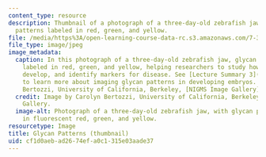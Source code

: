 ```yaml
---
content_type: resource
description: Thumbnail of a photograph of a three-day-old zebrafish jaw with glycan
  patterns labeled in red, green, and yellow.
file: /media/https%3A/open-learning-course-data-rc.s3.amazonaws.com/7-342-sweet-discoveries-unraveling-the-complex-world-of-sugars-in-health-and-disease-fall-2014/cf1d0aebad2674efa0c1315e03aade37_7-342f14-th.jpg
file_type: image/jpeg
image_metadata:
  caption: In this photograph of a three-day-old zebrafish jaw, glycan patterns are
    labeled in red, green, and yellow, helping researchers to study how organisms
    develop, and identify markers for disease. See [Lecture Summary 3](pages/lecture-summaries/#Week_3)
    to learn more about imaging glycan patterns in developing embryos. (Image by Carolyn
    Bertozzi, University of California, Berkeley, [NIGMS Image Gallery](https://images.nigms.nih.gov/Pages/Home.aspx).)
  credit: Image by Carolyn Bertozzi, University of California, Berkeley, NIGMS Image
    Gallery.
  image-alt: Photograph of a three-day-old zebrafish jaw, with glycan patterns labeled
    in fluorescent red, green, and yellow.
resourcetype: Image
title: Glycan Patterns (thumbnail)
uid: cf1d0aeb-ad26-74ef-a0c1-315e03aade37
---
```

